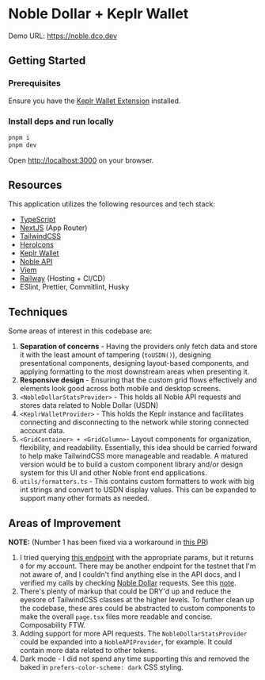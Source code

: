 # Noble Dollar + Keplr Wallet

Demo URL: <https://noble.dco.dev>

## Getting Started

### Prerequisites

Ensure you have the [Keplr Wallet Extension](https://www.keplr.app/get) installed.

### Install deps and run locally

```bash
pnpm i
pnpm dev
```

Open [http://localhost:3000](http://localhost:3000) on your browser.

## Resources

This application utilizes the following resources and tech stack:

- [TypeScript](https://www.typescriptlang.org/)
- [NextJS](https://nextjs.org/) (App Router)
- [TailwindCSS](https://tailwindcss.com/)
- [HeroIcons](https://heroicons.dev/)
- [Keplr Wallet](https://docs.keplr.app/api/intro/)
- [Noble API](https://api.noble.xyz/#tag/cctp)
- [Viem](https://viem.sh/)
- [Railway](https://railway.com/) (Hosting + CI/CD)
- ESlint, Prettier, Commitlint, Husky

## Techniques

Some areas of interest in this codebase are:

1. **Separation of concerns** - Having the providers only fetch data and store it with the least amount of tampering (`toUSDN()`), designing presentational components, designing layout-based components, and applying formatting to the most downstream areas when presenting it.
2. **Responsive design** - Ensuring that the custom grid flows effectively and elements look good across both mobile and desktop screens.
3. `<NobleDollarStatsProvider>` - This holds all Noble API requests and stores data related to Noble Dollar (USDN)
4. `<KeplrWalletProvider>` - This holds the Keplr instance and facilitates connecting and disconnecting to the network while storing connected account data.
5. `<GridContainer> + <GridColumn>`- Layout components for organization, flexibility, and readability. Essentially, this idea should be carried forward to help make TailwindCSS more manageable and readable. A matured version would be to build a custom component library and/or design system for this UI and other Noble front end applications.
6. `utils/formatters.ts` - This contains custom formatters to work with big int strings and convert to USDN display values. This can be expanded to support many other formats as needed.

## Areas of Improvement

**NOTE:** (Number 1 has been fixed via a workaround in [this PR](https://github.com/drewcook/noble-keplr/pull/1))

1. I tried querying [this endpoint](https://api.noble.xyz/#tag/bank/GET/cosmos/bank/v1beta1/balances/{address}/by_denom) with the appropriate params, but it returns `0` for my account. There may be another endpoint for the testnet that I'm not aware of, and I couldn't find anything else in the API docs, and I verified my calls by checking [Noble Dollar](https://dollar.noble.xyz/) requests. See this [note](./src/components/NobleDollarStatsProvider.tsx#L56).
2. There's plenty of markup that could be DRY'd up and reduce the eyesore of TailwindCSS classes at the higher levels. To further clean up the codebase, these ares could be abstracted to custom components to make the overall `page.tsx` files more readable and concise. Composability FTW.
3. Adding support for more API requests. The `NobleDollarStatsProvider` could be expanded into a `NobleAPIProvider`, for example. It could contain more data related to other tokens.
4. Dark mode - I did not spend any time supporting this and removed the baked in `prefers-color-scheme: dark` CSS styling.

